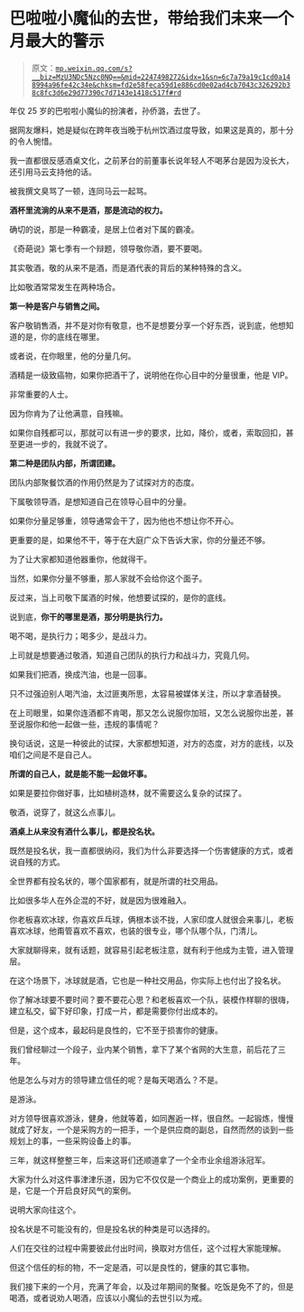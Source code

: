 # 巴啦啦小魔仙的去世，带给我们未来一个月最大的警示

> 原文：[`mp.weixin.qq.com/s?__biz=MzU3NDc5Nzc0NQ==&mid=2247498272&idx=1&sn=6c7a79a19c1cd0a148994a96fe42c34e&chksm=fd2e58feca59d1e886cd0e02ad4cb7043c326292b38c8fc3d6e29d77390c7d7143e1418c517f#rd`](http://mp.weixin.qq.com/s?__biz=MzU3NDc5Nzc0NQ==&mid=2247498272&idx=1&sn=6c7a79a19c1cd0a148994a96fe42c34e&chksm=fd2e58feca59d1e886cd0e02ad4cb7043c326292b38c8fc3d6e29d77390c7d7143e1418c517f#rd)

年仅 25 岁的巴啦啦小魔仙的扮演者，孙侨潞，去世了。

据网友爆料，她是疑似在跨年夜当晚于杭州饮酒过度导致，如果这是真的，那十分的令人惋惜。

我一直都很反感酒桌文化，之前茅台的前董事长说年轻人不喝茅台是因为没长大，还引用马云支持他的话。

被我撰文臭骂了一顿，连同马云一起骂。

**酒杯里流淌的从来不是酒，那是流动的权力。**

确切的说，那是一种霸凌，是居上位者对下属的霸凌。 

《奇葩说》第七季有一个辩题，领导敬你酒，要不要喝。 

其实敬酒，敬的从来不是酒，而是酒代表的背后的某种特殊的含义。 

比如敬酒常常发生在两种场合。

**第一种是客户与销售之间。**

客户敬销售酒，并不是对你有敬意，也不是想要分享一个好东西，说到底，他想知道的是，你的底线在哪里。

或者说，在你眼里，他的分量几何。

酒精是一级致癌物，如果你把酒干了，说明他在你心目中的分量很重，他是 VIP。 

非常重要的人士。 

因为你肯为了让他满意，自残嘛。

如果你自残都可以，那就可以有进一步的要求，比如，降价，或者，索取回扣，甚至更进一步的，我就不说了。 

**第二种是团队内部，所谓团建。** 

团队内部聚餐饮酒的作用仍然是为了试探对方的态度。 

下属敬领导酒，是想知道自己在领导心目中的分量。

如果你分量足够重，领导通常会干了，因为他也不想让你不开心。

更重要的是，如果他不干，等于在大庭广众下告诉大家，你的分量还不够。

为了让大家都知道他器重你，他就得干。

当然，如果你分量不够重，那人家就不会给你这个面子。

反过来，当上司敬下属酒的时候，他想要试探的，是你的底线。

说到底，**你干的哪里是酒，那分明是执行力。** 

喝不喝，是执行力；喝多少，是战斗力。 

上司就是想要通过敬酒，知道自己团队的执行力和战斗力，究竟几何。 

如果我们把酒，换成汽油，也是一回事。

只不过强迫别人喝汽油，太过匪夷所思，太容易被媒体关注，所以才拿酒替换。 

在上司眼里，如果你连酒都不肯喝，那又怎么说服你加班，又怎么说服你出差，甚至说服你和他一起做一些，违规的事情呢？ 

换句话说，这是一种彼此的试探，大家都想知道，对方的态度，对方的底线，以及咱们之间是不是自己人。 

**所谓的自己人，就是能不能一起做坏事。** 

如果是要拉你做好事，比如植树造林，就不需要这么复杂的试探了。 

敬酒，说穿了，就这么点事儿。 

**酒桌上从来没有酒什么事儿，都是投名状。**

既然是投名状，我一直都很纳闷，我们为什么非要选择一个伤害健康的方式，或者说自残的方式。

全世界都有投名状的，哪个国家都有，就是所谓的社交用品。

比如很多华人在外企混的不好，就是因为很难融入。

你老板喜欢冰球，你喜欢乒乓球，俩根本谈不拢，人家印度人就很会来事儿，老板喜欢冰球，他甭管喜欢不喜欢，也装的很专业，哪个队哪个队，门清儿。 

大家就聊得来，就有话题，就容易引起老板注意，就有利于他成为主管，进入管理层。

在这个场景下，冰球就是酒，它也是一种社交用品，你实际上也付出了投名状。

你了解冰球要不要时间？要不要花心思？和老板喜欢一个队，装模作样聊的很嗨，建立私交，留下好印象，打成一片，都是需要你付出成本的。 

但是，这个成本，最起码是良性的，它不至于损害你的健康。

我们曾经聊过一个段子，业内某个销售，拿下了某个省网的大生意，前后花了三年。

他是怎么与对方的领导建立信任的呢？是每天喝酒么？不是。

是游泳。

对方领导很喜欢游泳，健身，他就等着，如同邂逅一样，很自然。一起锻炼，慢慢就成了好友，一个是采购方的一把手，一个是供应商的副总，自然而然的谈到一些规划上的事，一些采购设备上的事。 

三年，就这样整整三年，后来这哥们还顺道拿了一个全市业余组游泳冠军。 

大家为什么对这件事津津乐道，因为它不仅仅是一个商业上的成功案例，更重要的是，它是一个开启良好风气的案例。 

说明大家向往这个。 

投名状是不可能没有的，但是投名状的种类是可以选择的。

人们在交往的过程中需要彼此付出时间，换取对方信任，这个过程大家能理解。 

但这个信任的标的物，不一定是酒，可以是良性的，健康的其它事物。 

我们接下来的一个月，充满了年会，以及过年期间的聚餐。吃饭是免不了的，但是喝酒，或者说劝人喝酒，应该以小魔仙的去世引以为戒。